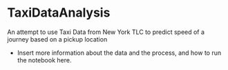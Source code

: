 # TaxiDataAnalysis

An attempt to use Taxi Data from New York TLC to predict speed of a journey based on a pickup location

- Insert more information about the data and the process, and how to run the notebook here.

